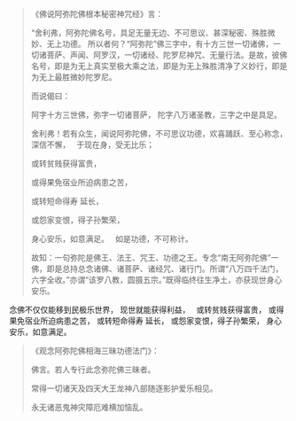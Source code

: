 > 《佛说阿弥陀佛根本秘密神咒经》言：
> 
> “舍利弗，阿弥陀佛名号，具足无量无边、不可思议、甚深秘密、殊胜微妙、无上功德。 所以者何？“阿弥陀”佛三字中，有十方三世一切诸佛，一切诸菩萨、声闻、阿罗汉，一切诸经、陀罗尼神咒、无量行法。是故，彼佛名号，即是为无上真实至极大乘之法，即是为无上殊胜清净了义妙行，即是为无上最胜微妙陀罗尼。
> 
> 而说偈曰：
> 
> 阿字十方三世佛，弥字一切诸菩萨，
> 陀字八万诸圣教，三字之中是具足。
> 
> 舍利弗！若有众生，闻说阿弥陀佛，不可思议功德，欢喜踊跃、至心称念，深信不懈，
> &nbsp;
>于现在身，受无比乐；
> 
> 或转贫贱获得富贵，
> 
> 或得果免宿业所迫病患之苦，
> 
> 或转短命得寿 延长，
> 
> 或怨家变恨，得子孙繁荣，
> 
> 身心安乐，如意满足。
> &nbsp;
> 如是功德，不可称计。
> 
> 故知：一句弥陀是佛王、法王、咒王、功德之王。专念“南无阿弥陀佛”一佛，即是总持总念诸佛、诸菩萨、诸经咒、诸行门。所谓“八万四千法门，六字全收。”亦谓“该罗八教，圆摄五宗。”既得临终往生净土，亦获现世身心安乐。

念佛不仅仅能移到民极乐世界，
现世就能获得利益，
 &nbsp;
或转贫贱获得富贵，
或得果免宿业所迫病患之苦，
或转短命得寿 延长，
或怨家变恨，得子孙繁荣，
身心安乐，如意满足。


> 《观念阿弥陀佛相海三昧功德法门》：
> 
> 佛言。若人专行此念弥陀佛三昧者。
> 
> 常得一切诸天及四天大王龙神八部随逐影护爱乐相见。
> 
> 永无诸恶鬼神灾障厄难横加恼乱。